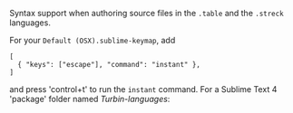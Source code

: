 
Syntax support when authoring source files in the `.table` and the `.streck` languages.

For your `Default (OSX).sublime-keymap`, add
```
[
  { "keys": ["escape"], "command": "instant" },
]
```
and press 'control+t' to run the `instant` command. For a Sublime Text 4 'package' folder named <em>Turbin-languages</em>:

<!--![Screenshot](https://github.com/andeha/Twinbeam/wiki/Images/Screenshot.png) (EXPIRED-AND-LOCALLY-STORED-IMAGE) -->

<!-- (ALSO-SEE 'here files drag' and 'files-your-choose-or'.) -->
